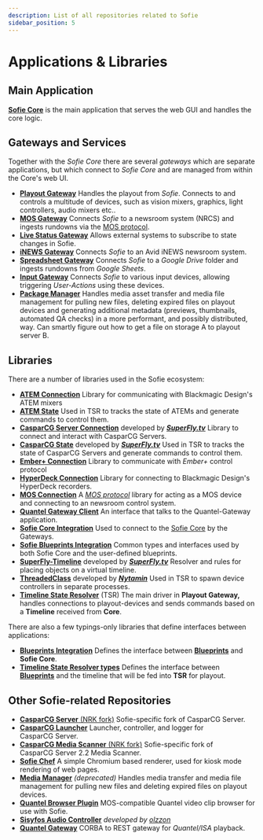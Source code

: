 ```yaml
---
description: List of all repositories related to Sofie
sidebar_position: 5
---
```


# Applications & Libraries

## Main Application

[**Sofie&nbsp;Core**](https://github.com/nrkno/sofie-core) is the main application that serves the web GUI and handles the core logic.

## Gateways and Services

Together with the _Sofie&nbsp;Core_ there are several _gateways_ which are separate applications, but which connect to _Sofie&nbsp;Core_ and are managed from within the Core's web UI.

- [**Playout Gateway**](https://github.com/nrkno/sofie-core/tree/master/packages/playout-gateway) Handles the playout from _Sofie_. Connects to and controls a multitude of devices, such as vision mixers, graphics, light controllers, audio mixers etc..
- [**MOS Gateway**](https://github.com/nrkno/sofie-core/tree/master/packages/mos-gateway) Connects _Sofie_ to a newsroom system \(NRCS\) and ingests rundowns via the [MOS protocol](http://mosprotocol.com/).
- [**Live Status Gateway**](https://github.com/nrkno/sofie-core/tree/master/packages/live-status-gateway) Allows external systems to subscribe to state changes in Sofie.
- [**iNEWS Gateway**](https://github.com/tv2/inews-ftp-gateway) Connects _Sofie_ to an Avid iNEWS newsroom system.
- [**Spreadsheet Gateway**](https://github.com/SuperFlyTV/spreadsheet-gateway) Connects _Sofie_ to a _Google Drive_ folder and ingests rundowns from _Google Sheets_.
- [**Input Gateway**](https://github.com/nrkno/sofie-input-gateway) Connects _Sofie_ to various input devices, allowing triggering _User-Actions_ using these devices.
- [**Package Manager**](https://github.com/nrkno/sofie-package-manager) Handles media asset transfer and media file management for pulling new files, deleting expired files on playout devices and generating additional metadata (previews, thumbnails, automated QA checks) in a more performant, and possibly distributed, way. Can smartly figure out how to get a file on storage A to playout server B.

## Libraries

There are a number of libraries used in the Sofie ecosystem:

- [**ATEM Connection**](https://github.com/nrkno/sofie-atem-connection) Library for communicating with Blackmagic Design's ATEM mixers
- [**ATEM State**](https://github.com/nrkno/sofie-atem-state) Used in TSR to tracks the state of ATEMs and generate commands to control them.
- [**CasparCG&nbsp;Server Connection**](https://github.com/SuperFlyTV/casparcg-connection) developed by **[_SuperFly.tv_](https://github.com/SuperFlyTV)** Library to connect and interact with CasparCG&nbsp;Servers.
- [**CasparCG State**](https://github.com/superflytv/casparcg-state) developed by **[_SuperFly.tv_](https://github.com/SuperFlyTV)** Used in TSR to tracks the state of CasparCG&nbsp;Servers and generate commands to control them.
- [**Ember+ Connection**](https://github.com/nrkno/sofie-emberplus-connection) Library to communicate with _Ember+_ control protocol
- [**HyperDeck Connection**](https://github.com/nrkno/sofie-hyperdeck-connection) Library for connecting to Blackmagic Design's HyperDeck recorders.
- [**MOS Connection**](https://github.com/nrkno/sofie-mos-connection/) A [_MOS protocol_](http://mosprotocol.com/) library for acting as a MOS device and connecting to an newsroom control system.
- [**Quantel Gateway Client**](https://github.com/nrkno/sofie-quantel-gateway-client) An interface that talks to the Quantel-Gateway application.
- [**Sofie&nbsp;Core Integration**](https://github.com/nrkno/sofie-core-integration) Used to connect to the [Sofie&nbsp;Core](https://github.com/nrkno/sofie-core) by the Gateways.
- [**Sofie Blueprints Integration**](https://github.com/nrkno/sofie-sofie-blueprints-integration) Common types and interfaces used by both Sofie&nbsp;Core and the user-defined blueprints.
- [**SuperFly-Timeline**](https://github.com/SuperFlyTV/supertimeline) developed by **[_SuperFly.tv_](https://github.com/SuperFlyTV)** Resolver and rules for placing objects on a virtual timeline.
- [**ThreadedClass**](https://github.com/nytamin/threadedClass) developed by **[_Nytamin_](https://github.com/nytamin)** Used in TSR to spawn device controllers in separate processes.
- [**Timeline State Resolver**](https://github.com/nrkno/sofie-timeline-state-resolver) \(TSR\) The main driver in **Playout Gateway,** handles connections to playout-devices and sends commands based on a **Timeline** received from **Core**.

There are also a few typings-only libraries that define interfaces between applications:

- [**Blueprints Integration**](https://www.npmjs.com/package/@sofie-automation/blueprints-integration) Defines the interface between [**Blueprints**](../user-guide/concepts-and-architecture.md#blueprints) and **Sofie&nbsp;Core**.
- [**Timeline State Resolver types**](https://www.npmjs.com/package/timeline-state-resolver-types) Defines the interface between [**Blueprints**](../user-guide/concepts-and-architecture.md#blueprints) and the timeline that will be fed into **TSR** for playout.

## Other Sofie-related Repositories

- [**CasparCG&nbsp;Server** \(NRK fork\)](https://github.com/nrkno/sofie-casparcg-server) Sofie-specific fork of CasparCG&nbsp;Server.
- [**CasparCG Launcher**](https://github.com/nrkno/sofie-casparcg-launcher) Launcher, controller, and logger for CasparCG&nbsp;Server.
- [**CasparCG Media Scanner** \(NRK fork\)](https://github.com/nrkno/sofie-casparcg-server) Sofie-specific fork of CasparCG&nbsp;Server 2.2 Media&nbsp;Scanner.
- [**Sofie Chef**](https://github.com/nrkno/sofie-chef) A simple Chromium based renderer, used for kiosk mode rendering of web pages.
- [**Media Manager**](https://github.com/nrkno/sofie-media-management) _(deprecated)_ Handles media transfer and media file management for pulling new files and deleting expired files on playout devices.
- [**Quantel Browser Plugin**](https://github.com/nrkno/sofie-quantel-browser-plugin) MOS-compatible Quantel video clip browser for use with Sofie.
- [**Sisyfos Audio Controller**](https://github.com/nrkno/sofie-sisyfos-audio-controller) _developed by [*olzzon*](https://github.com/olzzon/)_
- [**Quantel Gateway**](https://github.com/nrkno/sofie-quantel-gateway) CORBA to REST gateway for _Quantel/ISA_ playback.
